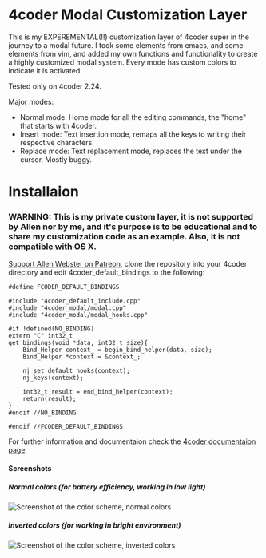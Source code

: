 # 4coder Modal Customization Layer
This is my EXPEREMENTAL(!!) customization layer of 4coder super in the journey to a modal future.
I took some elements from emacs, and some elements from vim, and added my own functions and functionality to create a highly customized modal system. Every mode has custom colors to indicate it is activated.

Tested only on 4coder 2.24.

Major modes:
* Normal  mode: Home mode for all the editing commands, the "home" that starts with 4coder.
* Insert  mode: Text insertion mode, remaps all the keys to writing their respective characters.
* Replace mode: Text replacement mode, replaces the text under the cursor. Mostly buggy.

# Installaion
### WARNING: This is my private custom layer, it is not supported by Allen nor by me, and it's purpose is to be educational and to share my customization code as an example. Also, it is not compatible with OS X.
[Support Allen Webster on Patreon](https://www.patreon.com/mr4thdimention/), clone the repository into your 4coder directory and edit 4coder_default_bindings to the following:
```#if !defined(FCODER_DEFAULT_BINDINGS)
#define FCODER_DEFAULT_BINDINGS

#include "4coder_default_include.cpp"
#include "4coder_modal/modal.cpp"
#include "4coder_modal/modal_hooks.cpp"

#if !defined(NO_BINDING)
extern "C" int32_t
get_bindings(void *data, int32_t size){
    Bind_Helper context_ = begin_bind_helper(data, size);
    Bind_Helper *context = &context_;
    
    nj_set_default_hooks(context);
    nj_keys(context);
    
    int32_t result = end_bind_helper(context);
    return(result);
}
#endif //NO_BINDING

#endif //FCODER_DEFAULT_BINDINGS
```

For further information and documentaion check the [4coder documentaion page](http://4coder.net/custom_docs.html).

#### Screenshots
##### Normal colors (for battery efficiency, working in low light)
![Screenshot of the color scheme, normal colors](https://i.imgur.com/kMg5FMD.png)
##### Inverted colors (for working in bright environment)
![Screenshot of the color scheme, inverted colors](https://i.imgur.com/TGFR6Ax.png)
